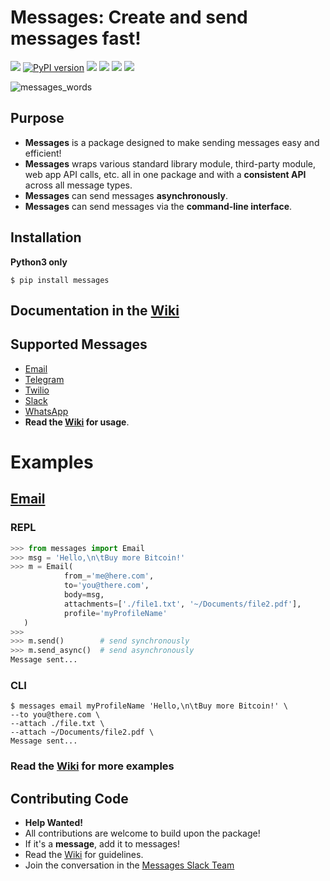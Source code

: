 # Messages: Create and send messages fast!
[![](https://img.shields.io/badge/built%20with-Python3-red.svg)](https://www.python.org/)
[![PyPI version](https://badge.fury.io/py/messages.svg)](https://badge.fury.io/py/messages)
[![](https://travis-ci.org/trp07/messages.svg?branch=master)](https://travis-ci.org/trp07/messages)
[![](https://coveralls.io/repos/github/trp07/messages/badge.svg?branch=master)](https://coveralls.io/github/trp07/messages?branch=master)
[![](https://img.shields.io/badge/license-MIT-blue.svg)](https://github.com/trp07/messages/blob/master/LICENSE)
[![](https://messages-py.herokuapp.com/badge.svg)](https://messages-py.herokuapp.com)

![messages_words](https://user-images.githubusercontent.com/18299151/48576493-c0a68380-e925-11e8-9322-eb5bd67858a4.png)

## Purpose
- **Messages** is a package designed to make sending messages easy and efficient!
- **Messages** wraps various standard library module, third-party module, web app API calls, etc. all in one package and with a **consistent API** across all message types.
- **Messages** can send messages **asynchronously**.
- **Messages** can send messages via the **command-line interface**.


## Installation
**Python3 only**
```shell
$ pip install messages
```

## Documentation in the [Wiki](https://github.com/trp07/messages/wiki)

## Supported Messages
* [Email](https://github.com/trp07/messages/wiki/Email)
* [Telegram](https://github.com/trp07/messages/wiki/TelegramBot)
* [Twilio](https://github.com/trp07/messages/wiki/Twilio)
* [Slack](https://github.com/trp07/messages/wiki/Slack)
* [WhatsApp](https://github.com/trp07/messages/wiki/WhatsApp)
* **Read the [Wiki](https://github.com/trp07/messages/wiki) for usage**.


# Examples
## [Email](https://github.com/trp07/messages/wiki/Email)

### REPL

```python
>>> from messages import Email
>>> msg = 'Hello,\n\tBuy more Bitcoin!'
>>> m = Email(
            from_='me@here.com',
            to='you@there.com',
            body=msg,
            attachments=['./file1.txt', '~/Documents/file2.pdf'],
            profile='myProfileName'
   )
>>>
>>> m.send()        # send synchronously
>>> m.send_async()  # send asynchronously
Message sent...
```

### CLI
```shell
$ messages email myProfileName 'Hello,\n\tBuy more Bitcoin!' \
--to you@there.com \
--attach ./file.txt \
--attach ~/Documents/file2.pdf \
Message sent...
```

### **Read** the [Wiki](https://github.com/trp07/messages/wiki) for **more examples**


## Contributing Code

* **Help Wanted!**
* All contributions are welcome to build upon the package!
* If it's a **message**, add it to messages!
* Read the [Wiki](https://github.com/trp07/messages/wiki) for guidelines.
* Join the conversation in the [Messages Slack Team](https://messages-py.herokuapp.com)
